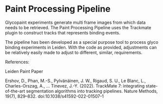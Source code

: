 # Paint Processing Pipeline

Glycopaint experiments generate multi frame images from which data needs to be retrieved. The Paint Processing Pipeline uses the Trackmate plugin to construct tracks that represents binding events.


The pipeline has been developed as a special purpose tool to process glyco binding experiments in Leiden. With the code as provided, adjustments can be relatively easily made to adjust to different, similar, requirements. 

References:

Leiden Paint Paper


Ershov, D., Phan, M.-S., Pylvänäinen, J. W., Rigaud, S. U., Le Blanc, L., Charles-Orszag, A., … Tinevez, J.-Y. (2022). TrackMate 7: integrating state-of-the-art segmentation algorithms into tracking pipelines. Nature Methods, 19(7), 829–832. doi:10.1038/s41592-022-01507-1
